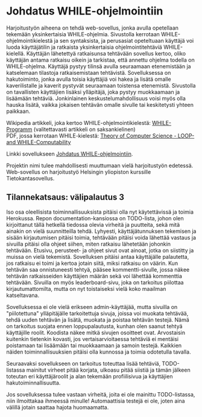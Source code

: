 # Johdatus WHILE-ohjelmointiin

Harjoitustyön aiheena on tehdä web-sovellus, jonka avulla opetellaan tekemään yksinkertaisia WHILE-ohjelmia. Sivustolla kerrotaan WHILE-ohjelmointikielestä ja sen syntaksista, ja perusasiat opeteltuaan käyttäjä voi luoda käyttäjätilin ja ratkaista yksinkertaisia ohjelmointitehtäviä WHILE-kielellä. Käyttäjän lähetettyä ratkaisunsa tehtävään sovellus kertoo, oliko käyttäjän antama ratkaisu oikein ja tarkistaa, että annettu ohjelma todella on WHILE-ohjelma. Käyttäjä pystyy tilinsä avulla seuraamaan etenemistään ja katselemaan tilastoja ratkaisemistaan tehtävistä. Sovelluksessa on hakutoiminto, jonka avulla toisia käyttäjiä voi hakea ja lisätä omalle kaverilistalle ja kaverit pystyvät seuraamaan toistensa etenemistä. Sivustolla on tavallisten käyttäjien lisäksi ylläpitäjä, joka pystyy muokkaamaan ja lisäämään tehtäviä. Jonkinlainen keskustelumahdollisuus voisi myös olla hauska lisätä, vaikka jokaisen tehtävän omalle sivulle tai keskitetysti yhteen paikkaan.

Wikipedia artikkeli, joka kertoo WHILE-ohjelmointikielestä: [WHILE-Programm](https://de.wikipedia.org/wiki/WHILE-Programm) (valitettavasti artikkeli on saksankielinen)  
PDF, jossa kerrotaan WHILE-kielestä: [Theory of Computer Science - LOOP- and WHILE-Computability](https://ai.dmi.unibas.ch/_files/teaching/fs16/theo/slides/theory-d02.pdf)

Linkki sovellukseen [Johdatus WHILE-ohjelmointiin](https://whileohjelmointi.herokuapp.com).

Projektin nimi tulee mahdollisesti muuttumaan vielä harjoitustyön edetessä.
Web-sovellus on harjoitustyö Helsingin yliopiston kurssille Tietokantasovellus.

## Tilannekatsaus: välipalautus 3
Iso osa oleellisista toiminnallisuuksista pitäisi olla nyt käytettävissä ja toimia Herokussa. Repon documentation-kansiossa on TODO-lista, johon olen kirjoittanut tällä hetkellä tiedossa olevia virheitä ja puutteita, sekä mitä ainakin on vielä suunnitteilla tehdä. Lyhyesti, käyttäjätunnuksen tekemisen ja sisään kirjautumisen pitäisi toimia, tehtävään pitäisi voida lähettää vastaus ja sivuilla pitäisi olla ohjeet siihen, miten ratkaisu lähetetään johonkin tehtävään. Etusivu, perusteet- ja ohjeet sivut ovat ainoat, jotka on siistitty ja muissa on vielä tekemistä. Sovelluksen pitäisi antaa käyttäjälle palautetta, jos ratkaisu ei toimi ja kertoa jotain siitä, miksi ratkaisu on väärin. Kun tehtävän saa onnistuneesti tehtyä, pääsee kommentti-sivulle, jossa näkee tehtävän ratkaisseiden käyttäjien määrän sekä voi lähettää kommenttia tehtävään. Sivuilla on myös leaderboard-sivu, joka on tarkoitus piilottaa kirjautumattomilta, mutta on nyt toistaiseksi vielä koko maailman katseltavana.

Sovelluksessa ei ole vielä erikseen admin-käyttäjää, mutta sivuilla on "piilotettuna" ylläpitäjälle tarkoitettuja sivuja, joissa voi muokata tehtävää, tehdä uuden tehtävän ja lisätä, muokata ja poistaa tehtävän testejä. Nämä on tarkoitus suojata ennen loppupalautusta, kunhan olen saanut tehtyä käyttäjille roolit. Koodista näkee mitkä sivujen osoitteet ovat. Arvostaisin kuitenkin tietenkin kovasti, jos vertaisarvioitaessa tehtäviä ei mentäisi poistamaan tai lisäämään tai muokkaamaan ja samoin testejä. Kaikkien näiden toiminnallisuuksien pitäisi olla kunnossa ja toimia odotetulla tavalla.

Seuraavaksi sovellukseen on tarkoitus toteuttaa lisää tehtäviä, TODO-listassa mainitut virheet pitää korjata, ulkoasu pitää siistiä ja tämän jälkeen toteutan eri käyttäjäroolit ja alan tekemään profiilisivua ja käyttäjien hakutoiminnallisuutta.

Jos sovelluksessa tulee vastaan virheitä, joita ei ole mainittu TODO-listassa, niin ilmoittakaa ihmeessä minulle! Automaattisia testejä ei ole, joten aina välillä jotain saattaa hajota huomaamatta.
